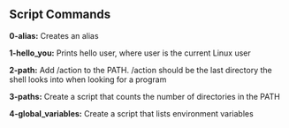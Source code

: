 ## Script Commands 

**0-alias:** Creates an alias

**1-hello_you:** Prints hello user, where user is the current Linux user

**2-path:** Add /action to the PATH. /action should be the last directory the shell looks into when looking for a program

**3-paths:** Create a script that counts the number of directories in the PATH

**4-global_variables:** Create a script that lists environment variables


